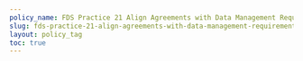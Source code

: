 ```yaml
---
policy_name: FDS Practice 21 Align Agreements with Data Management Requirements
slug: fds-practice-21-align-agreements-with-data-management-requirements
layout: policy_tag
toc: true
---
```

